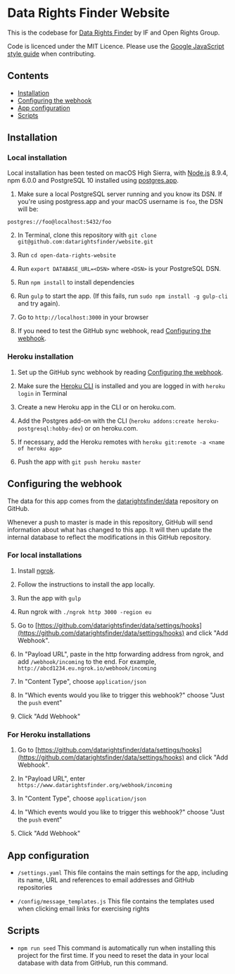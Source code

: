 # Data Rights Finder Website

This is the codebase for [Data Rights Finder](https://www.datarightsfinder.org) by IF and Open Rights Group.

Code is licenced under the MIT Licence. Please use the [Google JavaScript style guide](https://google.github.io/styleguide/jsguide.html) when contributing.

## Contents

* [Installation](#installation)
* [Configuring the webhook](#configuring-the-webhook)
* [App configuration](#app-configuration)
* [Scripts](#scripts)

## Installation

### Local installation

Local installation has been tested on macOS High Sierra, with [Node.js](https://nodejs.org) 8.9.4, npm 6.0.0 and PostgreSQL 10 installed using [postgres.app](https://postgresapp.com/).

1. Make sure a local PostgreSQL server running and you know its DSN. If you're using postgress.app and your macOS username is `foo`, the DSN will be:

  ```
  postgres://foo@localhost:5432/foo
  ```

2. In Terminal, clone this repository with `git clone git@github.com:datarightsfinder/website.git`

3. Run `cd open-data-rights-website`

4. Run `export DATABASE_URL=<DSN>` where `<DSN>` is your PostgreSQL DSN.

5. Run `npm install` to install dependencies

6. Run `gulp` to start the app. (If this fails, run `sudo npm install -g gulp-cli` and try again).

7. Go to `http://localhost:3000` in your browser

8. If you need to test the GitHub sync webhook, read [Configuring the webhook](#configuring-the-webhook).

### Heroku installation

1. Set up the GitHub sync webhook by reading [Configuring the webhook](#configuring-the-webhook).

2. Make sure the [Heroku CLI](https://devcenter.heroku.com/articles/heroku-cli) is installed and you are logged in with `heroku login` in Terminal

3. Create a new Heroku app in the CLI or on heroku.com.

4. Add the Postgres add-on with the CLI (`heroku addons:create heroku-postgresql:hobby-dev`) or on heroku.com.

5. If necessary, add the Heroku remotes with `heroku git:remote -a <name of heroku app>`

6. Push the app with `git push heroku master`

## Configuring the webhook

The data for this app comes from the [datarightsfinder/data](https://github.com/datarightsfinder/data) repository on GitHub.

Whenever a push to master is made in this repository, GitHub will send information about what has changed to this app. It will then update the internal database to reflect the modifications in this GitHub repository.

### For local installations

1. Install [ngrok](https://ngrok.com/).

2. Follow the instructions to install the app locally.

3. Run the app with `gulp`

4. Run ngrok with `./ngrok http 3000 -region eu`

5. Go to [https://github.com/datarightsfinder/data/settings/hooks](https://github.com/datarightsfinder/data/settings/hooks) and click "Add Webhook".

6. In "Payload URL", paste in the http forwarding address from ngrok, and add `/webhook/incoming` to the end. For example, `http://abcd1234.eu.ngrok.io/webhook/incoming`

7. In "Content Type", choose `application/json`

8. In "Which events would you like to trigger this webhook?" choose "Just the `push` event"

9. Click "Add Webhook"

### For Heroku installations

1. Go to [https://github.com/datarightsfinder/data/settings/hooks](https://github.com/datarightsfinder/data/settings/hooks) and click "Add Webhook".

2. In "Payload URL", enter `https://www.datarightsfinder.org/webhook/incoming`

3. In "Content Type", choose `application/json`

4. In "Which events would you like to trigger this webhook?" choose "Just the `push` event"

5. Click "Add Webhook"

## App configuration

* `/settings.yaml` This file contains the main settings for the app, including its name, URL and references to email addresses and GitHub repositories

* `/config/message_templates.js` This file contains the templates used when clicking email links for exercising rights

## Scripts

* `npm run seed` This command is automatically run when installing this project for the first time. If you need to reset the data in your local database with data from GitHub, run this command.
